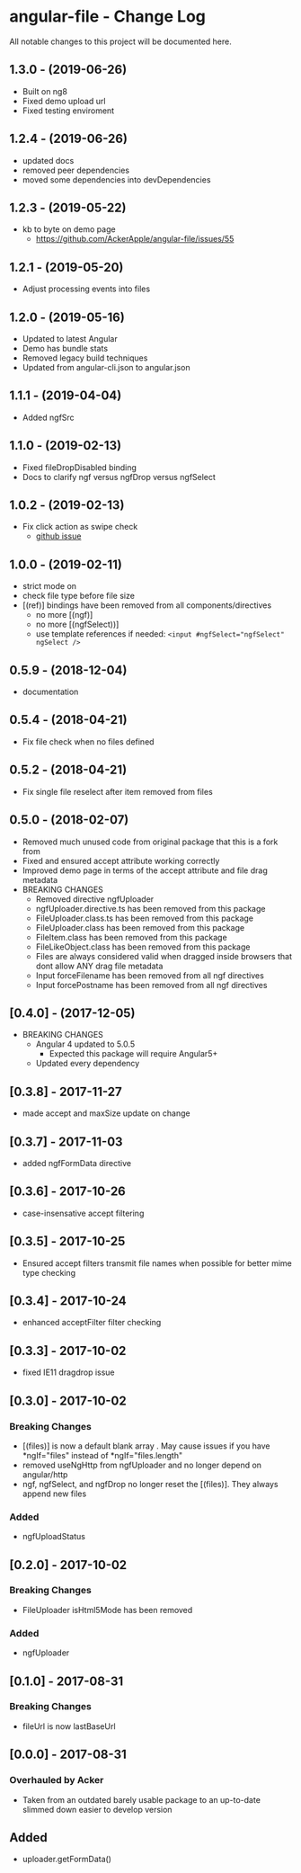 # angular-file - Change Log
All notable changes to this project will be documented here.

## 1.3.0 - (2019-06-26)
- Built on ng8
- Fixed demo upload url
- Fixed testing enviroment

## 1.2.4 - (2019-06-26)
- updated docs
- removed peer dependencies
- moved some dependencies into devDependencies

## 1.2.3 - (2019-05-22)
- kb to byte on demo page
  - https://github.com/AckerApple/angular-file/issues/55

## 1.2.1 - (2019-05-20)
- Adjust processing events into files

## 1.2.0 - (2019-05-16)
- Updated to latest Angular
- Demo has bundle stats
- Removed legacy build techniques
- Updated from angular-cli.json to angular.json

## 1.1.1 - (2019-04-04)
- Added ngfSrc

## 1.1.0 - (2019-02-13)
- Fixed fileDropDisabled binding
- Docs to clarify ngf versus ngfDrop versus ngfSelect

## 1.0.2 - (2019-02-13)
- Fix click action as swipe check
  - [github issue](https://github.com/AckerApple/angular-file/issues/44)

## 1.0.0 - (2019-02-11)
- strict mode on
- check file type before file size
- [(ref)] bindings have been removed from all components/directives
  - no more [(ngf)]
  - no more [(ngfSelect))]
  - use template references if needed: `<input #ngfSelect="ngfSelect" ngSelect />`

## 0.5.9 - (2018-12-04)
- documentation

## 0.5.4 - (2018-04-21)
- Fix file check when no files defined

## 0.5.2 - (2018-04-21)
- Fix single file reselect after item removed from files

## 0.5.0 - (2018-02-07)
- Removed much unused code from original package that this is a fork from
- Fixed and ensured accept attribute working correctly
- Improved demo page in terms of the accept attribute and file drag metadata
- BREAKING CHANGES
  - Removed directive ngfUploader
  - ngfUploader.directive.ts has been removed from this package
  - FileUploader.class.ts has been removed from this package
  - FileUploader.class has been removed from this package
  - FileItem.class has been removed from this package
  - FileLikeObject.class has been removed from this package
  - Files are always considered valid when dragged inside browsers that dont allow ANY drag file metadata
  - Input forceFilename has been removed from all ngf directives
  - Input forcePostname has been removed from all ngf directives

## [0.4.0] - (2017-12-05)
- BREAKING CHANGES
  - Angular 4 updated to 5.0.5
    - Expected this package will require Angular5+
  - Updated every dependency

## [0.3.8] - 2017-11-27
- made accept and maxSize update on change

## [0.3.7] - 2017-11-03
- added ngfFormData directive

## [0.3.6] - 2017-10-26
- case-insensative accept filtering

## [0.3.5] - 2017-10-25
- Ensured accept filters transmit file names when possible for better mime type checking

## [0.3.4] - 2017-10-24
- enhanced acceptFilter filter checking

## [0.3.3] - 2017-10-02
- fixed IE11 dragdrop issue

## [0.3.0] - 2017-10-02
### Breaking Changes
- [(files)] is now a default blank array . May cause issues if you have *ngIf="files" instead of *ngIf="files.length"
- removed useNgHttp from ngfUploader and no longer depend on angular/http
- ngf, ngfSelect, and ngfDrop no longer reset the [(files)]. They always append new files
### Added
- ngfUploadStatus

## [0.2.0] - 2017-10-02
### Breaking Changes
- FileUploader isHtml5Mode has been removed
### Added
- ngfUploader

## [0.1.0] - 2017-08-31
### Breaking Changes
- fileUrl is now lastBaseUrl

## [0.0.0] - 2017-08-31
### Overhauled by Acker
- Taken from an outdated barely usable package to an up-to-date slimmed down easier to develop version
## Added
- uploader.getFormData()

